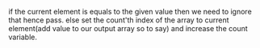 if the current element is equals to the given value then we need to ignore that hence pass.
else set the count'th index of the array to current element(add value to our output array so to say) and increase the count variable.
